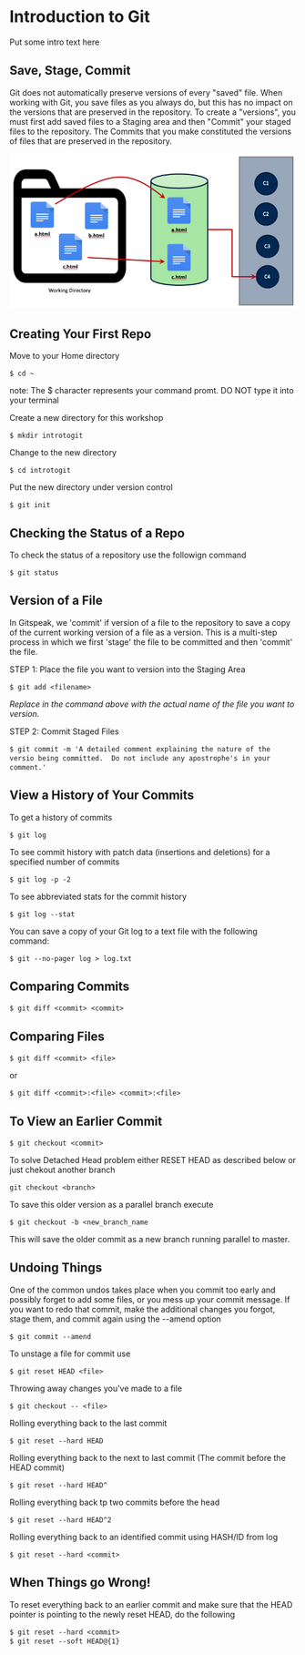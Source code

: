 # Introduction to Git

Put some intro text here

## Save, Stage, Commit

Git does not automatically preserve versions of every "saved" file.  When working with Git, you save files as you always do, but this has no impact on the versions that are preserved in the repository.  To create a "versions", you must first add saved files to a Staging area and then "Commit" your staged files to the repository.  The Commits that you make constituted the versions of files that are preserved in the repository.

![](./img/save_stage_commit.png)

## Creating Your First Repo

Move to your Home directory

```
$ cd ~
```

note:  The \$ character represents your command promt.  DO NOT type it into your terminal

Create a new directory for this workshop

```
$ mkdir introtogit
```

Change to the new directory

```
$ cd introtogit
```

Put the new directory under version control

```
$ git init
```


## Checking the Status of a Repo

To check the status of a repository use the followign command

```
$ git status
```

## Version of a File

In Gitspeak, we 'commit' if version of a file to the repository to save a copy of the current working version of a file as a version.  This is a multi-step process in which we first 'stage' the file to be committed and then 'commit' the file.

STEP 1:  Place the file you want to version into the Staging Area

```
$ git add <filename>
```

*Replace <filename> in the command above with the actual name of the file you want to version.*

STEP 2: Commit Staged Files

```
$ git commit -m 'A detailed comment explaining the nature of the versio being committed.  Do not include any apostrophe's in your comment.'
```

## View a History of Your Commits

To get a history of commits

```
$ git log
```

To see commit history with patch data (insertions and deletions) for a specified number of commits

```
$ git log -p -2
```

To see abbreviated stats for the commit history

```
$ git log --stat
```

You can save a copy of your Git log to a text file with the following command:

```
$ git --no-pager log > log.txt
```

## Comparing Commits

```
$ git diff <commit> <commit>
```

## Comparing Files

```
$ git diff <commit> <file>
```

or 

```
$ git diff <commit>:<file> <commit>:<file>
```

## To View an Earlier Commit

```
$ git checkout <commit>
```

To solve Detached Head problem either RESET HEAD as described below or just chekout another branch

```
git checkout <branch>
```

To save this older version as a parallel branch execute

```
$ git checkout -b <new_branch_name
```

This will save the older commit as a new branch running parallel to master.

## Undoing Things

One of the common undos takes place when you commit too early and possibly forget to add some files, or you mess up your commit message. If you want to redo that commit, make the additional changes you forgot, stage them, and commit again using the --amend option

```
$ git commit --amend
```

To unstage a file for commit use

```
$ git reset HEAD <file>
```

Throwing away changes you've made to a file

```
$ git checkout -- <file>
```

Rolling everything back to the last commit

```
$ git reset --hard HEAD
```

Rolling everything back to the next to last commit (The commit before the HEAD commit)

```
$ git reset --hard HEAD^
```

Rolling everything back tp two commits before the head

```
$ git reset --hard HEAD^2
```

Rolling everything back to an identified commit using HASH/ID from log

```
$ git reset --hard <commit>
```


## When Things go Wrong!

To reset everything back to an earlier commit and make sure that the HEAD pointer is pointing to the newly reset HEAD, do the following

```
$ git reset --hard <commit>
$ git reset --soft HEAD@{1}
```

